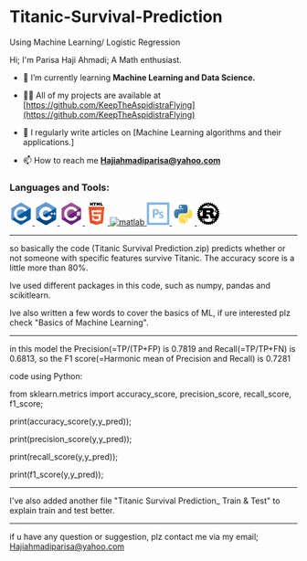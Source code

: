 # Titanic-Survival-Prediction
Using Machine Learning/ Logistic Regression

Hi; I'm Parisa Haji Ahmadi; A Math enthusiast.

- 🌱 I’m currently learning **Machine Learning and Data Science.**

- 👨‍💻 All of my projects are available at [https://github.com/KeepTheAspidistraFlying](https://github.com/KeepTheAspidistraFlying)

- 📝 I regularly write articles on [Machine Learning algorithms and their applications.]

- 📫 How to reach me **Hajiahmadiparisa@yahoo.com**

<h3 align="left">Languages and Tools:</h3>
<p align="left"> <a href="https://www.cprogramming.com/" target="_blank" rel="noreferrer"> <img src="https://raw.githubusercontent.com/devicons/devicon/master/icons/c/c-original.svg" alt="c" width="40" height="40"/> </a> <a href="https://www.w3schools.com/cpp/" target="_blank" rel="noreferrer"> <img src="https://raw.githubusercontent.com/devicons/devicon/master/icons/cplusplus/cplusplus-original.svg" alt="cplusplus" width="40" height="40"/> </a> <a href="https://www.w3schools.com/cs/" target="_blank" rel="noreferrer"> <img src="https://raw.githubusercontent.com/devicons/devicon/master/icons/csharp/csharp-original.svg" alt="csharp" width="40" height="40"/> </a> <a href="https://www.w3.org/html/" target="_blank" rel="noreferrer"> <img src="https://raw.githubusercontent.com/devicons/devicon/master/icons/html5/html5-original-wordmark.svg" alt="html5" width="40" height="40"/> </a> <a href="https://www.mathworks.com/" target="_blank" rel="noreferrer"> <img src="https://upload.wikimedia.org/wikipedia/commons/2/21/Matlab_Logo.png" alt="matlab" width="40" height="40"/> </a> <a href="https://www.photoshop.com/en" target="_blank" rel="noreferrer"> <img src="https://raw.githubusercontent.com/devicons/devicon/master/icons/photoshop/photoshop-line.svg" alt="photoshop" width="40" height="40"/> </a> <a href="https://www.python.org" target="_blank" rel="noreferrer"> <img src="https://raw.githubusercontent.com/devicons/devicon/master/icons/python/python-original.svg" alt="python" width="40" height="40"/> </a> <a href="https://www.rust-lang.org" target="_blank" rel="noreferrer"> <img src="https://raw.githubusercontent.com/devicons/devicon/master/icons/rust/rust-plain.svg" alt="rust" width="40" height="40"/> </a> </p>

***************************************************************************************************************************

so basically the code (Titanic Survival Prediction.zip) predicts whether or not someone with specific features survive Titanic. The accuracy score is a little more than 80%.

Ive used different packages in this code, such as numpy, pandas and scikitlearn.

Ive also written a few words to cover the basics of ML, if ure interested plz check "Basics of Machine Learning".

***************************************************************************************************************************

in this model the Precision(=TP/(TP+FP) is 0.7819 and Recall(=TP/TP+FN) is 0.6813, so the F1 score(=Harmonic mean of Precision and Recall) is 0.7281

code using Python:

from sklearn.metrics import accuracy_score, precision_score, recall_score, f1_score;

print(accuracy_score(y,y_pred));

print(precision_score(y,y_pred));

print(recall_score(y,y_pred));

print(f1_score(y,y_pred));

***************************************************************************************************************************

I've also added another file "Titanic Survival Prediction_ Train & Test" to explain train and test better.

***************************************************************************************************************************

if u have any question or suggestion, plz contact me via my email; Hajiahmadiparisa@yahoo.com
